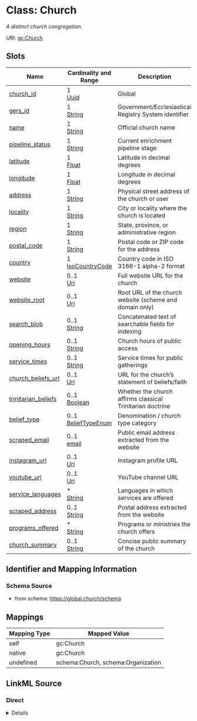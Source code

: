 

# Class: Church 


_A distinct church congregation._





URI: [gc:Church](https://global.church/schema/Church)











<!-- no inheritance hierarchy -->


## Slots

| Name | Cardinality and Range | Description | Inheritance |
| ---  | --- | --- | --- |
| [church_id](church_id.md) | 1 <br/> [Uuid](Uuid.md) | Global | direct |
| [gers_id](gers_id.md) | 1 <br/> [String](String.md) | Government/Ecclesiastical Registry System identifier | direct |
| [name](name.md) | 1 <br/> [String](String.md) | Official church name | direct |
| [pipeline_status](pipeline_status.md) | 1 <br/> [String](String.md) | Current enrichment pipeline stage | direct |
| [latitude](latitude.md) | 1 <br/> [Float](Float.md) | Latitude in decimal degrees | direct |
| [longitude](longitude.md) | 1 <br/> [Float](Float.md) | Longitude in decimal degrees | direct |
| [address](address.md) | 1 <br/> [String](String.md) | Physical street address of the church or user | direct |
| [locality](locality.md) | 1 <br/> [String](String.md) | City or locality where the church is located | direct |
| [region](region.md) | 1 <br/> [String](String.md) | State, province, or administrative region | direct |
| [postal_code](postal_code.md) | 1 <br/> [String](String.md) | Postal code or ZIP code for the address | direct |
| [country](country.md) | 1 <br/> [IsoCountryCode](IsoCountryCode.md) | Country code in ISO 3166-1 alpha-2 format | direct |
| [website](website.md) | 0..1 <br/> [Uri](Uri.md) | Full website URL for the church | direct |
| [website_root](website_root.md) | 0..1 <br/> [Uri](Uri.md) | Root URL of the church website (scheme and domain only) | direct |
| [search_blob](search_blob.md) | 0..1 <br/> [String](String.md) | Concatenated text of searchable fields for indexing | direct |
| [opening_hours](opening_hours.md) | 0..1 <br/> [String](String.md) | Church hours of public access | direct |
| [service_times](service_times.md) | 0..1 <br/> [String](String.md) | Service times for public gatherings | direct |
| [church_beliefs_url](church_beliefs_url.md) | 0..1 <br/> [Uri](Uri.md) | URL for the church’s statement of beliefs/faith | direct |
| [trinitarian_beliefs](trinitarian_beliefs.md) | 0..1 <br/> [Boolean](Boolean.md) | Whether the church affirms classical Trinitarian doctrine | direct |
| [belief_type](belief_type.md) | 0..1 <br/> [BeliefTypeEnum](BeliefTypeEnum.md) | Denomination / church type category | direct |
| [scraped_email](scraped_email.md) | 0..1 <br/> [email](email.md) | Public email address extracted from the website | direct |
| [instagram_url](instagram_url.md) | 0..1 <br/> [Uri](Uri.md) | Instagram profile URL | direct |
| [youtube_url](youtube_url.md) | 0..1 <br/> [Uri](Uri.md) | YouTube channel URL | direct |
| [service_languages](service_languages.md) | * <br/> [String](String.md) | Languages in which services are offered | direct |
| [scraped_address](scraped_address.md) | 0..1 <br/> [String](String.md) | Postal address extracted from the website | direct |
| [programs_offered](programs_offered.md) | * <br/> [String](String.md) | Programs or ministries the church offers | direct |
| [church_summary](church_summary.md) | 0..1 <br/> [String](String.md) | Concise public summary of the church | direct |









## Identifier and Mapping Information







### Schema Source


* from schema: https://global.church/schema




## Mappings

| Mapping Type | Mapped Value |
| ---  | ---  |
| self | gc:Church |
| native | gc:Church |
| undefined | schema:Church, schema:Organization |







## LinkML Source

<!-- TODO: investigate https://stackoverflow.com/questions/37606292/how-to-create-tabbed-code-blocks-in-mkdocs-or-sphinx -->

### Direct

<details>
```yaml
name: Church
description: A distinct church congregation.
in_subset:
- church_core
- public
from_schema: https://global.church/schema
mappings:
- schema:Church
- schema:Organization
rank: 1000
slots:
- church_id
- gers_id
- name
- pipeline_status
- latitude
- longitude
- address
- locality
- region
- postal_code
- country
- website
- website_root
- search_blob
- opening_hours
- service_times
- church_beliefs_url
- trinitarian_beliefs
- belief_type
- scraped_email
- instagram_url
- youtube_url
- service_languages
- scraped_address
- programs_offered
- church_summary
slot_usage:
  church_id:
    name: church_id
    required: true
  name:
    name: name
    required: true
  pipeline_status:
    name: pipeline_status
    required: true
  latitude:
    name: latitude
    required: true
  longitude:
    name: longitude
    required: true
  address:
    name: address
    required: true
  locality:
    name: locality
    required: true
  region:
    name: region
    required: true
  postal_code:
    name: postal_code
    required: true
  country:
    name: country
    required: true

```
</details>

### Induced

<details>
```yaml
name: Church
description: A distinct church congregation.
in_subset:
- church_core
- public
from_schema: https://global.church/schema
mappings:
- schema:Church
- schema:Organization
rank: 1000
slot_usage:
  church_id:
    name: church_id
    required: true
  name:
    name: name
    required: true
  pipeline_status:
    name: pipeline_status
    required: true
  latitude:
    name: latitude
    required: true
  longitude:
    name: longitude
    required: true
  address:
    name: address
    required: true
  locality:
    name: locality
    required: true
  region:
    name: region
    required: true
  postal_code:
    name: postal_code
    required: true
  country:
    name: country
    required: true
attributes:
  church_id:
    name: church_id
    description: Global.Church-issued ID for a church.
    comments:
    - 'Primary key for the Church entity. Stable and non-reassignable.

      Used as the foreign key for ChurchWebsiteText, EnrichedData, and other related
      records.

      '
    examples:
    - value: 9e1c2a7d-4c33-4b8b-9d7a-1a2b3c4d5e6f
      description: Example church UUID.
    in_subset:
    - church_core
    - public
    from_schema: https://global.church/schema
    rank: 1000
    identifier: true
    alias: church_id
    owner: Church
    domain_of:
    - Church
    - ChurchWebsiteText
    range: uuid
    required: true
  gers_id:
    name: gers_id
    description: Government/Ecclesiastical Registry System identifier.
    comments:
    - 'External registry identifier used for cross-referencing with official listings.

      May not exist for all churches.

      '
    examples:
    - value: GERS-CA-00012345
      description: Sample registry ID.
    in_subset:
    - overture
    - public
    from_schema: https://global.church/schema
    rank: 1000
    identifier: true
    alias: gers_id
    owner: Church
    domain_of:
    - Church
    - Overture
    range: string
    required: true
  name:
    name: name
    description: Official church name.
    comments:
    - 'Use the legal or commonly recognized name (e.g., “Grace Community Church”).

      If there is a campus name or colloquial short name, store it in `alternate_name`.

      '
    examples:
    - value: Grace Community Church
      description: Formal church name.
    - value: Grace Church Malibu
      description: Name with locality qualifier.
    in_subset:
    - church_core
    - public
    from_schema: https://global.church/schema
    exact_mappings:
    - schema:name
    rank: 1000
    alias: name
    owner: Church
    domain_of:
    - Church
    range: string
    required: true
  pipeline_status:
    name: pipeline_status
    description: Current enrichment pipeline stage.
    comments:
    - 'Suggested stages: RAW → CLEAN → ENRICHED → VALIDATED.

      RAW: ingested with minimal checks.

      CLEAN: deduplicated & normalized.

      ENRICHED: scraped/AI fields added.

      VALIDATED: human-reviewed.

      '
    examples:
    - value: RAW
      description: Fresh intake from a seed source.
    - value: VALIDATED
      description: Reviewed and approved record.
    in_subset:
    - internal
    from_schema: https://global.church/schema
    rank: 1000
    alias: pipeline_status
    owner: Church
    domain_of:
    - Church
    range: string
    required: true
  latitude:
    name: latitude
    description: Latitude in decimal degrees.
    comments:
    - 'Use WGS84 decimal degrees. South is negative.

      Precision of 5–6 decimal places is typically sufficient (~1–10 meters).

      '
    examples:
    - value: '34.0259'
      description: Approximate latitude for Malibu, CA.
    - value: '-33.8688'
      description: Southern hemisphere example (Sydney).
    in_subset:
    - church_core
    - public
    from_schema: https://global.church/schema
    exact_mappings:
    - schema:latitude
    rank: 1000
    alias: latitude
    owner: Church
    domain_of:
    - Church
    range: float
    required: true
    minimum_value: -90
    maximum_value: 90
  longitude:
    name: longitude
    description: Longitude in decimal degrees.
    comments:
    - 'Use WGS84 decimal degrees. West is negative.

      Keep latitude/longitude pairs from the same source to avoid mismatch.

      '
    examples:
    - value: '-118.7798'
      description: Approximate longitude for Malibu, CA.
    - value: '151.2093'
      description: Eastern hemisphere example (Sydney).
    in_subset:
    - church_core
    - public
    from_schema: https://global.church/schema
    exact_mappings:
    - schema:longitude
    rank: 1000
    alias: longitude
    owner: Church
    domain_of:
    - Church
    range: float
    required: true
    minimum_value: -180
    maximum_value: 180
  address:
    name: address
    description: Physical street address of the church or user.
    comments:
    - 'This is the official mailing or street address, suitable for postal delivery
      and mapping.

      Always include street number, street name, and any suite or apartment details
      if applicable.

      Follow the local postal format for the country (e.g., street before city in
      the US).

      Avoid using P.O. boxes unless it is the only available mailing address for the
      entity.

      For international addresses, include all relevant locality and region information.

      Use this slot for the canonical address, not for addresses scraped from websites
      (see `scraped_address`).

      '
    examples:
    - value: 123 Main St, Springfield, IL 62704
      description: Standard U.S. street address.
    - value: 10 Downing St, London SW1A 2AA
      description: UK address with postal code.
    in_subset:
    - church_core
    - public
    from_schema: https://global.church/schema
    rank: 1000
    alias: address
    owner: Church
    domain_of:
    - Church
    range: string
    required: true
  locality:
    name: locality
    description: City or locality where the church is located.
    comments:
    - 'The city, town, or locality where the church''s primary address is situated.

      Use the official or most commonly recognized municipality name.

      This value should match the locality as used by local postal authorities.

      For rural areas without a city, use the nearest recognized locality.

      '
    examples:
    - value: Springfield
      description: US city.
    - value: Sydney
      description: Major city in Australia.
    in_subset:
    - church_core
    - public
    from_schema: https://global.church/schema
    exact_mappings:
    - schema:addressLocality
    rank: 1000
    alias: locality
    owner: Church
    domain_of:
    - Church
    range: string
    required: true
  region:
    name: region
    description: State, province, or administrative region.
    comments:
    - 'The primary administrative subdivision for the locality, such as state (US),
      province (Canada), or region (EU).

      Use the full name or standard abbreviation as appropriate for the country.

      For countries without such subdivisions, leave this slot empty.

      '
    examples:
    - value: CA
      description: California (US state abbreviation).
    - value: New South Wales
      description: Australian state.
    in_subset:
    - church_core
    - public
    from_schema: https://global.church/schema
    exact_mappings:
    - schema:addressRegion
    rank: 1000
    alias: region
    owner: Church
    domain_of:
    - Church
    range: string
    required: true
  postal_code:
    name: postal_code
    description: Postal code or ZIP code for the address.
    comments:
    - 'The postal (ZIP) code as assigned by the national postal authority.

      Use the correct format for the country (e.g., 12345 or 12345-6789 in the US,
      SW1A 2AA in the UK).

      Always include this value for postal addresses if available.

      '
    examples:
    - value: '62704'
      description: US ZIP code.
    - value: SW1A 2AA
      description: UK postal code.
    in_subset:
    - church_core
    - public
    from_schema: https://global.church/schema
    exact_mappings:
    - schema:postalCode
    rank: 1000
    alias: postal_code
    owner: Church
    domain_of:
    - Church
    range: string
    required: true
  country:
    name: country
    description: Country code in ISO 3166-1 alpha-2 format.
    comments:
    - 'Use the two-letter ISO 3166-1 alpha-2 code (e.g., US, GB, AU).

      This field is required for all church records.

      Do not use full country names or three-letter codes.

      '
    examples:
    - value: US
      description: United States.
    - value: NG
      description: Nigeria.
    in_subset:
    - church_core
    - public
    from_schema: https://global.church/schema
    exact_mappings:
    - schema:addressCountry
    rank: 1000
    alias: country
    owner: Church
    domain_of:
    - Church
    range: iso_country_code
    required: true
  website:
    name: website
    description: Full website URL for the church.
    comments:
    - 'Provide the complete URL, including scheme (http/https).

      Use the main public-facing website for the church.

      Exclude social media links (see `instagram_url`, `youtube_url`).

      '
    examples:
    - value: https://gracechurch.org
      description: Church homepage.
    - value: https://stpauls-sydney.org.au
      description: Australian church website.
    in_subset:
    - public
    from_schema: https://global.church/schema
    exact_mappings:
    - schema:url
    rank: 1000
    alias: website
    owner: Church
    domain_of:
    - Church
    range: uri
  website_root:
    name: website_root
    description: Root URL of the church website (scheme and domain only).
    comments:
    - 'The canonical root domain for the church website, e.g., https://example.org.

      Used for web scraping and deduplication.

      Exclude any path, query, or fragment components.

      '
    examples:
    - value: https://gracechurch.org
      description: Root domain for scraping.
    - value: https://stpauls-sydney.org.au
      description: Australian church root domain.
    in_subset:
    - internal
    from_schema: https://global.church/schema
    rank: 1000
    alias: website_root
    owner: Church
    domain_of:
    - Church
    range: uri
  search_blob:
    name: search_blob
    description: Concatenated text of searchable fields for indexing.
    comments:
    - 'This slot is used internally to store a combined string of key fields

      (e.g., name, address, keywords) for full-text search indexing.

      Not intended for direct display or export.

      '
    examples:
    - value: Grace Community Church 123 Main St Springfield CA 62704 US
      description: Combined fields for search.
    in_subset:
    - internal
    from_schema: https://global.church/schema
    rank: 1000
    alias: search_blob
    owner: Church
    domain_of:
    - Church
    range: string
  opening_hours:
    name: opening_hours
    description: Church hours of public access. Distinct from service_times.
    comments:
    - 'Use either free text or a structured format to describe when the church is
      open or services are held.

      For structured data, use the schema.org OpeningHours format (e.g., "Mo-Fr 09:00-17:00").

      May include special service times or holiday exceptions.

      '
    examples:
    - value: Sun 09:00-11:00, Wed 19:00-20:30
      description: Typical service times.
    - value: Mo-Fr 09:00-17:00
      description: Weekday opening hours.
    in_subset:
    - public
    from_schema: https://global.church/schema
    exact_mappings:
    - schema:openingHours
    - schema:openingHoursSpecification
    rank: 1000
    alias: opening_hours
    owner: Church
    domain_of:
    - Church
    range: string
  service_times:
    name: service_times
    description: Service times for public gatherings.
    comments:
    - 'Free text or structured patterns (e.g., “Sun 9:00 & 11:00; Wed 19:00”).

      If multiple campuses or languages differ, note this in `service_languages` and

      `programs_offered` where appropriate.

      '
    examples:
    - value: Sundays 9:00 & 11:00; Wednesdays 7:00
      description: Weekly cadence.
    - value: Sat 18:00 (Español), Sun 10:00 (English)
      description: Bilingual schedule.
    in_subset:
    - public
    - enrichment
    from_schema: https://global.church/schema
    rank: 1000
    alias: service_times
    owner: Church
    domain_of:
    - Church
    range: string
  church_beliefs_url:
    name: church_beliefs_url
    description: URL for the church’s statement of beliefs/faith.
    comments:
    - 'Prefer the canonical “Beliefs” page for doctrinal summaries.

      If multiple pages exist, choose the most comprehensive source.

      '
    examples:
    - value: https://gracechurch.org/beliefs
      description: Canonical beliefs page.
    in_subset:
    - public
    - enrichment
    from_schema: https://global.church/schema
    rank: 1000
    alias: church_beliefs_url
    owner: Church
    domain_of:
    - Church
    range: uri
  trinitarian_beliefs:
    name: trinitarian_beliefs
    description: Whether the church affirms classical Trinitarian doctrine.
    comments:
    - 'Boolean derived from site language (e.g., statements referencing Father, Son,
      Holy Spirit).

      When unknown or ambiguous, leave unset rather than guessing.

      '
    examples:
    - value: 'true'
      description: Affirmed on the Beliefs page.
    - value: 'false'
      description: Explicitly non-Trinitarian statement.
    in_subset:
    - public
    - enrichment
    from_schema: https://global.church/schema
    rank: 1000
    alias: trinitarian_beliefs
    owner: Church
    domain_of:
    - Church
    range: boolean
  belief_type:
    name: belief_type
    description: 'Denomination / church type category.

      Classifies the church into a top-level Christian family as defined by BeliefTypeEnum.

      Based on the Harvest Information Standards (HIS) Registry of Religions.

      '
    comments:
    - 'Use the controlled values in BeliefTypeEnum. When unclear, set `unknown`.

      You may revise this after human review.

      '
    examples:
    - value: protestant
      description: Derived from the site’s denomination statement.
    - value: unknown
      description: Insufficient info to classify.
    in_subset:
    - public
    - enrichment
    from_schema: https://global.church/schema
    rank: 1000
    alias: belief_type
    owner: Church
    domain_of:
    - Church
    range: BeliefTypeEnum
  scraped_email:
    name: scraped_email
    description: Public email address extracted from the website.
    comments:
    - 'Only store addresses published for church contact (office@, info@).

      Do not store personal staff emails unless explicitly public and necessary.

      '
    examples:
    - value: info@gracechurch.org
      description: Generic church inbox.
    - value: office@stpauls-sydney.org.au
      description: Office contact.
    in_subset:
    - internal
    - pii
    - enrichment
    from_schema: https://global.church/schema
    exact_mappings:
    - schema:email
    rank: 1000
    alias: scraped_email
    owner: Church
    domain_of:
    - Church
    range: email
  instagram_url:
    name: instagram_url
    description: Instagram profile URL.
    comments:
    - 'Prefer the canonical profile (not a hashtag or location page).

      Normalize to the https scheme.

      '
    examples:
    - value: https://www.instagram.com/gracechurch/
      description: Canonical Instagram URL.
    in_subset:
    - public
    - enrichment
    from_schema: https://global.church/schema
    exact_mappings:
    - schema:sameAs
    rank: 1000
    alias: instagram_url
    owner: Church
    domain_of:
    - Church
    range: uri
  youtube_url:
    name: youtube_url
    description: YouTube channel URL.
    comments:
    - 'Prefer the canonical channel or handle URL (not individual video URLs).

      Normalize to https and include trailing slash when appropriate.

      '
    examples:
    - value: https://www.youtube.com/@GraceChurch
      description: Channel handle URL.
    in_subset:
    - public
    - enrichment
    from_schema: https://global.church/schema
    exact_mappings:
    - schema:sameAs
    rank: 1000
    alias: youtube_url
    owner: Church
    domain_of:
    - Church
    range: uri
  service_languages:
    name: service_languages
    description: Languages in which services are offered.
    comments:
    - 'Use ISO 639 language names or tags where possible (e.g., “en”, “es” or “English”,
      “Spanish”).

      Include multiple entries for multilingual services/campuses.

      '
    examples:
    - value: '["English", "Spanish"]'
      description: Bilingual services as a JSON array string.
    in_subset:
    - public
    - enrichment
    from_schema: https://global.church/schema
    exact_mappings:
    - schema:inLanguage
    rank: 1000
    alias: service_languages
    owner: Church
    domain_of:
    - Church
    range: string
    multivalued: true
  scraped_address:
    name: scraped_address
    description: Postal address extracted from the website.
    comments:
    - 'Use when the canonical `address` is not available or differs from the site.

      This value may be noisy and should be normalized or validated before publishing.

      '
    examples:
    - value: 456 Ocean Ave, Malibu, CA 90265
      description: Address parsed from the footer.
    in_subset:
    - public
    - enrichment
    from_schema: https://global.church/schema
    exact_mappings:
    - schema:address
    rank: 1000
    alias: scraped_address
    owner: Church
    domain_of:
    - Church
    range: string
  programs_offered:
    name: programs_offered
    description: Programs or ministries the church offers.
    comments:
    - 'List distinct program names (e.g., “Youth”, “Alpha”, “Food Pantry”).

      Prefer stable, human-readable labels; avoid internal codes in public data.

      '
    examples:
    - value: '["Youth Ministry", "Food Pantry", "Alpha Course"]'
      description: Three public-facing programs as a JSON array string.
    in_subset:
    - public
    - enrichment
    from_schema: https://global.church/schema
    exact_mappings:
    - schema:service
    rank: 1000
    alias: programs_offered
    owner: Church
    domain_of:
    - Church
    range: string
    multivalued: true
  church_summary:
    name: church_summary
    description: Concise public summary of the church.
    comments:
    - '1–3 sentences describing the congregation, location, service style, and distinctives.

      Intended for profile cards or search results. Keep under ~300 characters.

      '
    examples:
    - value: Multi-generational church serving Malibu with Sunday services at 9 &
        11am and active youth and outreach programs.
      description: Short profile blurb.
    in_subset:
    - public
    - enrichment
    from_schema: https://global.church/schema
    rank: 1000
    alias: church_summary
    owner: Church
    domain_of:
    - Church
    range: string

```
</details>